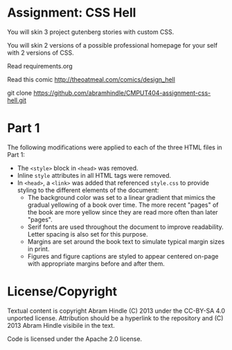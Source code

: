 Assignment: CSS Hell
====================

You will skin 3 project gutenberg stories with custom CSS.

You will skin 2 versions of a possible professional homepage for your
self with 2 versions of CSS.

Read requirements.org

Read this comic http://theoatmeal.com/comics/design_hell

git clone https://github.com/abramhindle/CMPUT404-assignment-css-hell.git


Part 1
======
The following modifications were applied to each of the three HTML files in Part 1:

* The `<style>` block in `<head>` was removed.
* Inline `style` attributes in all HTML tags were removed.
* In `<head>`, a `<link>` was added that referenced `style.css` to provide styling to the different elements of the document:
    * The background color was set to a linear gradient that mimics the gradual yellowing of a book over time. The more recent "pages" of the book are more yellow since they are read more often than later "pages".
    * Serif fonts are used throughout the document to improve readability. Letter spacing is also set for this purpose.
    * Margins are set around the book text to simulate typical margin sizes in print.
    * Figures and figure captions are styled to appear centered on-page with appropriate margins before and after them.

License/Copyright
=================

Textual content is copyright Abram Hindle (C) 2013 under the CC-BY-SA
4.0 unported license. Attribution should be a hyperlink to the
repository and (C) 2013 Abram Hindle visibile in the text.

Code is licensed under the Apache 2.0 license.


